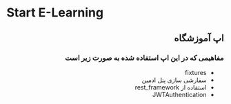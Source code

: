 <h1>Start E-Learning</h1>
<div dir="rtl">
<h2>اپ آموزشگاه</h2>
<h3>مفاهیمی که در این اپ استفاده شده به صورت زیر است</h3>
<ul>
<li>fixtures</li>
<li>سفارشی سازی پنل ادمین</li>
<li>استفاده از rest_framework</li>
<li>JWTAuthentication</li>
</ul>
</div>
